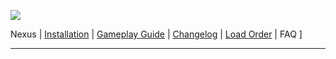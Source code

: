 ![](https://raw.githubusercontent.com/skyrimunificationproject/SUP/main/images/Banner.png)

<p align="center>
[ <a href="https://www.nexusmods.com/skyrimspecialedition">Nexus</a> |
<a href="https://github.com/skyrimunificationproject/SUP/blob/main/README.md">Installation</a> |
<a href="https://github.com/skyrimunificationproject/SUP/blob/main/GAMEPLAY.md">Gameplay Guide</a> |
<a href="https://github.com/skyrimunificationproject/SUP/blob/main/CHANGELOG.md">Changelog</a> |
<a href="https://loadorderlibrary.com/lists/skyrim-unification-project">Load Order</a> |
FAQ ] 
</p>

---